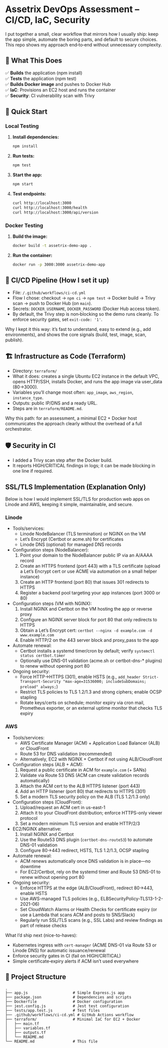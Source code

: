 # Assetrix DevOps Assessment – CI/CD, IaC, Security

I put together a small, clear workflow that mirrors how I usually ship: keep the app simple, automate the boring parts, and default to secure choices. This repo shows my approach end‑to‑end without unnecessary complexity.

## 🎯 **What This Does**

✅ **Builds** the application (npm install)  
✅ **Tests** the application (npm test)  
✅ **Builds Docker image** and pushes to Docker Hub  
✅ **IaC**: Provisions an EC2 host and runs the container  
✅ **Security**: CI vulnerability scan with Trivy  

## 🚀 **Quick Start**

### **Local Testing**

1. **Install dependencies:**
   ```bash
   npm install
   ```

2. **Run tests:**
   ```bash
   npm test
   ```

3. **Start the app:**
   ```bash
   npm start
   ```

4. **Test endpoints:**
   ```bash
   curl http://localhost:3000
   curl http://localhost:3000/health
   curl http://localhost:3000/api/version
   ```

### **Docker Testing**

1. **Build the image:**
   ```bash
   docker build -t assetrix-demo-app .
   ```

2. **Run the container:**
   ```bash
   docker run -p 3000:3000 assetrix-demo-app
   ```

## 🔄 **CI/CD Pipeline (How I set it up)**

- File: `/.github/workflows/ci-cd.yml`
- Flow I chose: checkout → `npm ci` → `npm test` → Docker build → Trivy scan → push to Docker Hub (on `main`).
- Secrets: `DOCKER_USERNAME`, `DOCKER_PASSWORD` (Docker Hub access token).
- By default, the Trivy step is non‑blocking so the demo runs cleanly. To enforce security gates, set `exit-code: '1'`.

Why I kept it this way: it’s fast to understand, easy to extend (e.g., add environments), and shows the core signals (build, test, image, scan, publish).

## 🏗️ **Infrastructure as Code (Terraform)**

- Directory: `terraform/`
- What it does: creates a single Ubuntu EC2 instance in the default VPC, opens HTTP/SSH, installs Docker, and runs the app image via user_data (80→3000).
- Variables you’ll change most often: `app_image`, `aws_region`, `instance_type`.
- Outputs: public IP/DNS and a ready URL.
- Steps are in `terraform/README.md`.

Why this path: for an assessment, a minimal EC2 + Docker host communicates the approach clearly without the overhead of a full orchestrator.

## 🛡️ **Security in CI**

- I added a Trivy scan step after the Docker build.
- It reports HIGH/CRITICAL findings in logs; it can be made blocking in one line if required.

## SSL/TLS Implementation (Explanation Only)

Below is how I would implement SSL/TLS for production web apps on Linode and AWS, keeping it simple, maintainable, and secure.

### Linode
- Tools/services:
  - Linode NodeBalancer (TLS termination) or NGINX on the VM
  - Let’s Encrypt (Certbot or acme.sh) for certificates
  - Linode DNS (optional) for managed DNS records
- Configuration steps (NodeBalancer):
  1. Point your domain to the NodeBalancer public IP via an A/AAAA record
  2. Create an HTTPS frontend (port 443) with a TLS certificate (upload a Let’s Encrypt cert or use ACME via automation on a small helper instance)
  3. Create an HTTP frontend (port 80) that issues 301 redirects to HTTPS
  4. Register a backend pool targeting your app instances (port 3000 or 80)
- Configuration steps (VM with NGINX):
  1. Install NGINX and Certbot on the VM hosting the app or reverse proxy
  2. Configure an NGINX server block for port 80 that only redirects to HTTPS
  3. Obtain a Let’s Encrypt cert: `certbot --nginx -d example.com -d www.example.com`
  4. Enable HTTP/2 on the 443 server block and proxy_pass to the app
- Automate renewal:
  - Certbot installs a systemd timer/cron by default; verify `systemctl status certbot.timer`
  - Optionally use DNS-01 validation (acme.sh or certbot-dns-* plugins) to renew without opening port 80
- Ongoing security:
  - Force HTTP→HTTPS (301), enable HSTS (e.g., `add_header Strict-Transport-Security "max-age=31536000; includeSubDomains; preload" always;`)
  - Restrict TLS policies to TLS 1.2/1.3 and strong ciphers; enable OCSP stapling
  - Rotate keys/certs on schedule; monitor expiry via cron mail, Prometheus exporter, or an external uptime monitor that checks TLS expiry

### AWS
- Tools/services:
  - AWS Certificate Manager (ACM) + Application Load Balancer (ALB) or CloudFront
  - Route 53 for DNS validation (recommended)
  - Alternatively, EC2 with NGINX + Certbot if not using ALB/CloudFront
- Configuration steps (ALB + ACM):
  1. Request a public certificate in ACM for `example.com` (+ SANs)
  2. Validate via Route 53 DNS (ACM can create validation records automatically)
  3. Attach the ACM cert to the ALB HTTPS listener (port 443)
  4. Add an HTTP listener (port 80) that redirects to HTTPS (301)
  5. Set a modern TLS security policy on the ALB (TLS 1.2/1.3 only)
- Configuration steps (CloudFront):
  1. Upload/request an ACM cert in us-east-1
  2. Attach it to your CloudFront distribution; enforce HTTPS-only viewer protocol
  3. Set a modern minimum TLS version and enable HTTP/2/3
- EC2/NGINX alternative:
  1. Install NGINX and Certbot
  2. Use the Route53 DNS plugin (`certbot-dns-route53`) to automate DNS-01 validation
  3. Configure 80→443 redirect, HSTS, TLS 1.2/1.3, OCSP stapling
- Automate renewal:
  - ACM renews automatically once DNS validation is in place—no downtime
  - For EC2/Certbot, rely on the systemd timer and Route 53 DNS-01 to renew without opening port 80
- Ongoing security:
  - Enforce HTTPS at the edge (ALB/CloudFront), redirect 80→443, enable HSTS
  - Use AWS-managed TLS policies (e.g., ELBSecurityPolicy-TLS13-1-2-2021-06)
  - Set CloudWatch Alarms or Health Checks for certificate expiry (or use a Lambda that scans ACM and posts to SNS/Slack)
  - Regularly run SSL/TLS scans (e.g., SSL Labs) and review findings as part of release checks

What I’d ship next (nice-to-haves):
- Kubernetes ingress with `cert-manager` (ACME DNS-01 via Route 53 or Linode DNS) for automatic issuance/renewal
- Enforce security gates in CI (fail on HIGH/CRITICAL)
- Simple certificate‑expiry alerts if ACM isn’t used everywhere

## 📁 **Project Structure**

```
.
├── app.js                    # Simple Express.js app
├── package.json              # Dependencies and scripts
├── Dockerfile                # Docker configuration
├── jest.config.js            # Jest test configuration
├── tests/app.test.js         # Test files
├── .github/workflows/ci-cd.yml # GitHub Actions workflow
├── terraform/                # Minimal IaC for EC2 + Docker
│   ├── main.tf
│   ├── variables.tf
│   ├── outputs.tf
│   └── README.md
└── README.md                 # This file
```

